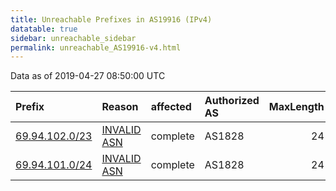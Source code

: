 ```yaml
---
title: Unreachable Prefixes in AS19916 (IPv4)
datatable: true
sidebar: unreachable_sidebar
permalink: unreachable_AS19916-v4.html
---
```


Data as of 2019-04-27 08:50:00 UTC


<div class="datatable-begin"></div>

| Prefix                                                 | Reason                                                                                                | affected   | Authorized AS   |   MaxLength | Anchor                                       |   unreachable /24s |
|:-------------------------------------------------------|:------------------------------------------------------------------------------------------------------|:-----------|:----------------|------------:|:---------------------------------------------|-------------------:|
| [69.94.102.0/23](https://stat.ripe.net/69.94.102.0/23) | [INVALID ASN](https://rpki-validator.ripe.net/announcement-preview?asn=AS19916&prefix=69.94.102.0/23) | complete   | AS1828          |          24 | [APNIC](unreachable_APNIC_RPKI_Root-v4.html) |                  2 |
| [69.94.101.0/24](https://stat.ripe.net/69.94.101.0/24) | [INVALID ASN](https://rpki-validator.ripe.net/announcement-preview?asn=AS19916&prefix=69.94.101.0/24) | complete   | AS1828          |          24 | [APNIC](unreachable_APNIC_RPKI_Root-v4.html) |                  1 |

<div class="datatable-end"></div>